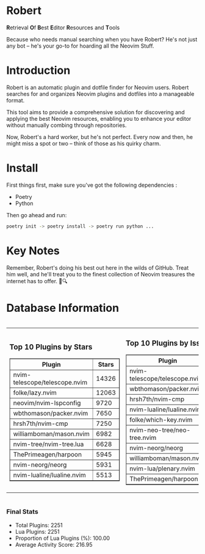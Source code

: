 # Robert

**R**etrieval
**O**f
**B**est
**E**ditor
**R**esources and
**T**ools

Because who needs manual searching when you have Robert?
He's not just any bot – he's your go-to for hoarding all the Neovim Stuff.

# Introduction
Robert is an automatic plugin and dotfile finder for Neovim users. Robert searches for and organizes Neovim plugins and dotfiles into a manageable format.

This tool aims to provide a comprehensive solution for discovering and applying the best Neovim resources, enabling you to enhance your editor without manually combing through repositories.

Now, Robert's a hard worker, but he's not perfect. Every now and then, he might miss a spot or two – think of those as his quirky charm. 

# Install
 First things first, make sure you've got the following dependencies :
  - Poetry 
  - Python 

Then go ahead and run:

```bash
poetry init -> poetry install -> poetry run python ...
```
# Key Notes

Remember, Robert's doing his best out here in the wilds of GitHub. Treat him well, and he'll treat you to the finest collection of Neovim treasures the internet has to offer. 🎩🔍


# Database Information

<div style='display:flex;flex-direction:row;justify-content:space-between;'><table><tr><td><h3>Top 10 Plugins by Stars</h3><table border="1"><tr><th>Plugin</th><th>Stars</th></tr><tr><td>nvim-telescope/telescope.nvim</td><td>14326</td></tr><tr><td>folke/lazy.nvim</td><td>12063</td></tr><tr><td>neovim/nvim-lspconfig</td><td>9720</td></tr><tr><td>wbthomason/packer.nvim</td><td>7650</td></tr><tr><td>hrsh7th/nvim-cmp</td><td>7250</td></tr><tr><td>williamboman/mason.nvim</td><td>6982</td></tr><tr><td>nvim-tree/nvim-tree.lua</td><td>6628</td></tr><tr><td>ThePrimeagen/harpoon</td><td>5945</td></tr><tr><td>nvim-neorg/neorg</td><td>5931</td></tr><tr><td>nvim-lualine/lualine.nvim</td><td>5513</td></tr></table></td><td><h3>Top 10 Plugins by Issues</h3><table border="1"><tr><th>Plugin</th><th>Issues</th></tr><tr><td>nvim-telescope/telescope.nvim</td><td>329</td></tr><tr><td>wbthomason/packer.nvim</td><td>305</td></tr><tr><td>hrsh7th/nvim-cmp</td><td>245</td></tr><tr><td>nvim-lualine/lualine.nvim</td><td>202</td></tr><tr><td>folke/which-key.nvim</td><td>191</td></tr><tr><td>nvim-neo-tree/neo-tree.nvim</td><td>186</td></tr><tr><td>nvim-neorg/neorg</td><td>172</td></tr><tr><td>williamboman/mason.nvim</td><td>162</td></tr><tr><td>nvim-lua/plenary.nvim</td><td>121</td></tr><tr><td>ThePrimeagen/harpoon</td><td>100</td></tr></table></td><td><h3>Top 10 Plugins by Forks</h3><table border="1"><tr><th>Plugin</th><th>Forks</th></tr><tr><td>neovim/nvim-lspconfig</td><td>2016</td></tr><tr><td>nvim-telescope/telescope.nvim</td><td>788</td></tr><tr><td>nvim-tree/nvim-tree.lua</td><td>595</td></tr><tr><td>nvim-lualine/lualine.nvim</td><td>451</td></tr><tr><td>hrsh7th/nvim-cmp</td><td>363</td></tr><tr><td>folke/tokyonight.nvim</td><td>358</td></tr><tr><td>ThePrimeagen/harpoon</td><td>344</td></tr><tr><td>jackMort/ChatGPT.nvim</td><td>301</td></tr><tr><td>nvimdev/lspsaga.nvim</td><td>282</td></tr><tr><td>folke/lazy.nvim</td><td>281</td></tr></table></td></tr></table></div>

### Final Stats
- Total Plugins: 2251
- Lua Plugins: 2251
- Proportion of Lua Plugins (%): 100.00
- Average Activity Score: 216.95
